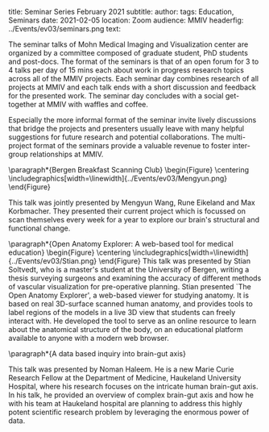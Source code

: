 title: Seminar Series February 2021
subtitle:
author: 
tags: Education, Seminars
date: 2021-02-05
location: Zoom
audience: MMIV
headerfig: ../Events/ev03/seminars.png
text:

The seminar talks of Mohn Medical Imaging and Visualization center are organized by a committee composed of graduate student, PhD students and post-docs. The format of the seminars is that of an open forum for 3 to 4 talks per day of 15 mins each about work in progress research topics across all of the MMIV projects. Each seminar day combines research of all projects at MMIV and each talk ends with a short discussion and feedback for the presented work. The seminar day concludes with a social get-together at MMIV with waffles and coffee.

Especially the more informal format of the seminar invite lively discussions that bridge the projects and presenters usually leave with many helpful suggestions for future research and potential collaborations. The multi-project format of the seminars provide a valuable revenue to foster inter-group relationships at MMIV.

\paragraph*{Bergen Breakfast Scanning Club}
\begin{Figure}
    \centering
	\includegraphics[width=\linewidth]{../Events/ev03/Mengyun.png}
\end{Figure}

This talk was jointly presented by Mengyun Wang, Rune Eikeland and Max Korbmacher. They presented their current project which is focussed on scan themselves every week for a year to explore our brain's structural and functional change.

\paragraph*{Open Anatomy Explorer: A web-based tool for medical education}
\begin{Figure}
    \centering
	\includegraphics[width=\linewidth]{../Events/ev03/Stian.png}
\end{Figure}
This talk was presented by Stian Soltvedt, who is a master's student at the University of Bergen, writing a thesis surveying surgeons and examining the accuracy of different methods of vascular visualization for pre-operative planning.
Stian presented `The Open Anatomy Explorer', a web-based viewer for studying anatomy. It is based on real 3D-surface scanned human anatomy, and provides tools to label regions of the models in a live 3D view that students can freely interact with. He developed the tool to serve as an online resource to learn about the anatomical structure of the body, on an educational platform available to anyone with a modern web browser.


\paragraph*{A data based inquiry into brain-gut axis}

This talk was presented by Noman Haleem. He is a new Marie Curie Research Fellow at the Department of Medicine, Haukeland University Hospital, where his research focuses on the intricate human brain-gut axis. In his talk, he provided an overview of complex brain-gut axis and how he with his team at Haukeland hospital are planning to address this highly potent scientific research problem by leveraging the enormous power of data.
